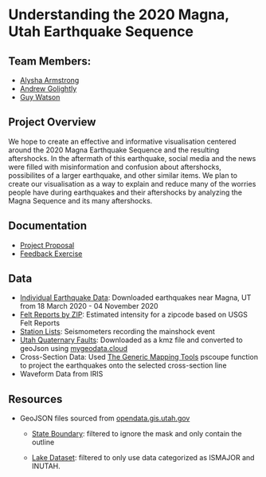 # Understanding the 2020 Magna, Utah Earthquake Sequence

## Team Members:
- [Alysha Armstrong](mailto:alysha.armstrong@utah.edu "alysha.armstrong@utah.edu")
- [Andrew Golightly](mailto:andrew.golightly@utah.edu "andrew.golightly@utah.edu")
- [Guy Watson](mailto:guy.watson@utah.edu "guy.watson@utah.edu")

## Project Overview
We hope to create an effective and informative visualisation centered around the 2020 Magna Earthquake Sequence and the resulting aftershocks. In the aftermath of this earthquake, social media and the news were filled with misinformation and confusion about aftershocks, possibilites of a larger earthquake, and other similar items. We plan to create our visualisation as a way to explain and reduce many of the worries people have during earthquakes and their aftershocks by analyzing the Magna Sequence and its many aftershocks. 

## Documentation
- [Project Proposal](./Documentation/MagnaEarthquakeProject.pdf)
- [Feedback Exercise](./Documentation/feedback_exercise.md)

## Data
- [Individual Earthquake Data](https://earthquake.usgs.gov/earthquakes/search/): Downloaded earthquakes near Magna, UT from 18 March 2020 - 04 November 2020
- [Felt Reports by ZIP](https://earthquake.usgs.gov/earthquakes/eventpage/uu60363602/dyfi/intensity): Estimated intensity for a zipcode based on USGS Felt Reports
- [Station Lists](https://earthquake.usgs.gov/earthquakes/eventpage/uu60363602/shakemap/intensity): Seismometers recording the mainshock event
- [Utah Quaternary Faults](https://geology.utah.gov/apps/qfaults/): Downloaded as a kmz file and converted to geoJson using [mygeodata.cloud](https://mygeodata.cloud/converter/kmz-to-json)
- Cross-Section Data: Used [The Generic Mapping Tools](https://www.soest.hawaii.edu/gmt/) pscoupe function to project the earthquakes onto the selected cross-section line
- Waveform Data from IRIS

## Resources
- GeoJSON files sourced from [opendata.gis.utah.gov](https://opendata.gis.utah.gov)
  - [State Boundary](https://opendata.gis.utah.gov/datasets/utah-state-boundary): filtered to ignore the mask and only contain the outline
  
  - [Lake Dataset](https://opendata.gis.utah.gov/datasets/utah-lakes-nhd): filtered to only use data categorized as ISMAJOR and INUTAH. 
